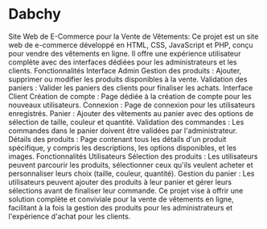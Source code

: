 # Dabchy
Site Web de E-Commerce pour la Vente de Vêtements:
Ce projet est un site web de e-commerce développé en HTML, CSS, JavaScript et PHP, conçu pour vendre des vêtements en ligne. Il offre une expérience utilisateur complète avec des interfaces dédiées pour les administrateurs et les clients.
Fonctionnalités
Interface Admin
Gestion des produits : Ajouter, supprimer ou modifier les produits disponibles à la vente.
Validation des paniers : Valider les paniers des clients pour finaliser les achats.
Interface Client
Création de compte : Page dédiée à la création de compte pour les nouveaux utilisateurs.
Connexion : Page de connexion pour les utilisateurs enregistrés.
Panier : Ajouter des vêtements au panier avec des options de sélection de taille, couleur et quantité.
Validation des commandes : Les commandes dans le panier doivent être validées par l'administrateur.
Détails des produits : Page contenant tous les détails d'un produit spécifique, y compris les descriptions, les options disponibles, et les images.
Fonctionnalités Utilisateurs
Sélection des produits : Les utilisateurs peuvent parcourir les produits, sélectionner ceux qu'ils veulent acheter et personnaliser leurs choix (taille, couleur, quantité).
Gestion du panier : Les utilisateurs peuvent ajouter des produits à leur panier et gérer leurs sélections avant de finaliser leur commande.
Ce projet vise à offrir une solution complète et conviviale pour la vente de vêtements en ligne, facilitant à la fois la gestion des produits pour les administrateurs et l'expérience d'achat pour les clients.

